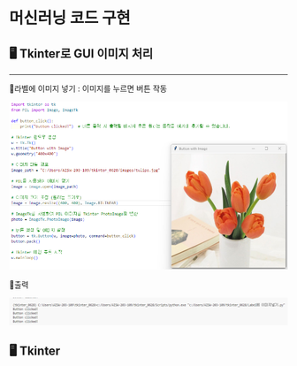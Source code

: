 # 머신러닝 코드 구현
## 🖥️ Tkinter로 GUI 이미지 처리
-----

🌷라벨에 이미지 넣기 : 이미지를 누르면 버튼 작동

![라벨이미지넣기코드](https://github.com/so-pyeong/MachineLearning/blob/main/0703(%EB%9D%BC%EB%B2%A8%EC%97%90%20%EC%9D%B4%EB%AF%B8%EC%A7%80%EB%84%A3%EA%B8%B0).png)

🌷출력

![코드출력](https://github.com/so-pyeong/MachineLearning/blob/main/0703(%EC%B6%9C%EB%A0%A5).png)


## 🖥️ Tkinter
